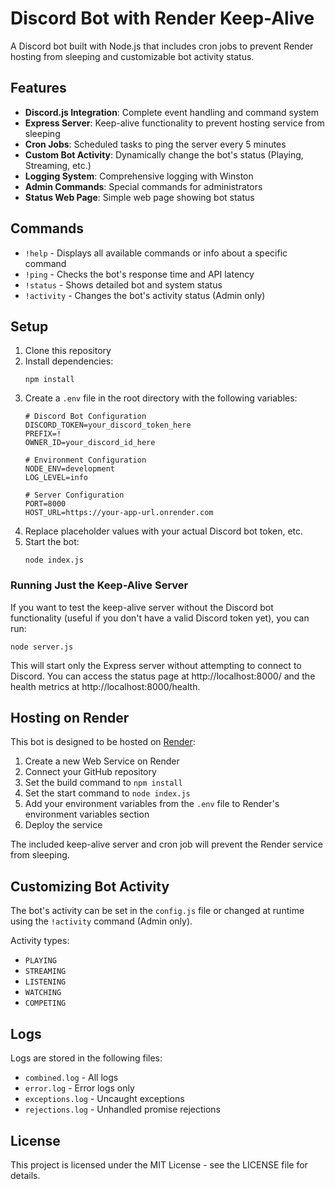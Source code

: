 # Discord Bot with Render Keep-Alive

A Discord bot built with Node.js that includes cron jobs to prevent Render hosting from sleeping and customizable bot activity status.

## Features

- **Discord.js Integration**: Complete event handling and command system
- **Express Server**: Keep-alive functionality to prevent hosting service from sleeping
- **Cron Jobs**: Scheduled tasks to ping the server every 5 minutes
- **Custom Bot Activity**: Dynamically change the bot's status (Playing, Streaming, etc.)
- **Logging System**: Comprehensive logging with Winston
- **Admin Commands**: Special commands for administrators
- **Status Web Page**: Simple web page showing bot status

## Commands

- `!help` - Displays all available commands or info about a specific command
- `!ping` - Checks the bot's response time and API latency
- `!status` - Shows detailed bot and system status
- `!activity` - Changes the bot's activity status (Admin only)

## Setup

1. Clone this repository
2. Install dependencies:
   ```
   npm install
   ```
3. Create a `.env` file in the root directory with the following variables:
   ```
   # Discord Bot Configuration
   DISCORD_TOKEN=your_discord_token_here
   PREFIX=!
   OWNER_ID=your_discord_id_here

   # Environment Configuration
   NODE_ENV=development
   LOG_LEVEL=info

   # Server Configuration
   PORT=8000
   HOST_URL=https://your-app-url.onrender.com
   ```
4. Replace placeholder values with your actual Discord bot token, etc.
5. Start the bot:
   ```
   node index.js
   ```

### Running Just the Keep-Alive Server

If you want to test the keep-alive server without the Discord bot functionality (useful if you don't have a valid Discord token yet), you can run:

```
node server.js
```

This will start only the Express server without attempting to connect to Discord. You can access the status page at http://localhost:8000/ and the health metrics at http://localhost:8000/health.

## Hosting on Render

This bot is designed to be hosted on [Render](https://render.com/):

1. Create a new Web Service on Render
2. Connect your GitHub repository
3. Set the build command to `npm install`
4. Set the start command to `node index.js`
5. Add your environment variables from the `.env` file to Render's environment variables section
6. Deploy the service

The included keep-alive server and cron job will prevent the Render service from sleeping.

## Customizing Bot Activity

The bot's activity can be set in the `config.js` file or changed at runtime using the `!activity` command (Admin only).

Activity types:
- `PLAYING`
- `STREAMING`
- `LISTENING`
- `WATCHING`
- `COMPETING`

## Logs

Logs are stored in the following files:
- `combined.log` - All logs
- `error.log` - Error logs only
- `exceptions.log` - Uncaught exceptions
- `rejections.log` - Unhandled promise rejections

## License

This project is licensed under the MIT License - see the LICENSE file for details.